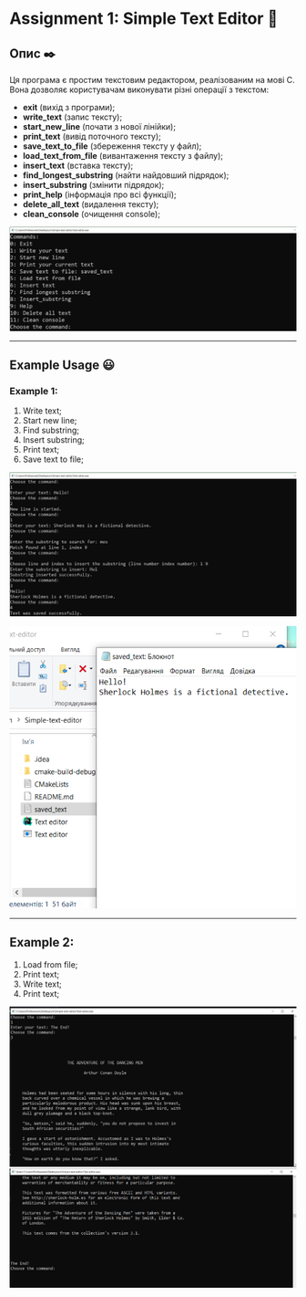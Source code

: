 # Assignment 1: Simple Text Editor :page_with_curl:
## Опис :black_nib:

Ця програма є простим текстовим редактором, реалізованим на мові C. Вона дозволяє користувачам виконувати різні операції з текстом:

- **exit** (вихід з програми);
- **write_text** (запис тексту);
- **start_new_line** (почати з нової лінійки);
- **print_text** (вивід поточного тексту);
- **save_text_to_file** (збереження тексту у файл);
- **load_text_from_file** (вивантаження тексту з файлу);
- **insert_text** (вставка тексту);
- **find_longest_substring** (найти найдовший підрядок);
- **insert_substring** (змінити підрядок);
- **print_help** (інформація про всі функції);
- **delete_all_text** (видалення тексту);
- **clean_console** (очищення console);

![commands](https://github.com/vloziak/Simple-text-editor/blob/main/Commands.png?raw=true,"commands")

-----
## Example Usage :smiley:

### Example 1:

1. Write text;
2. Start new line;
3. Find substring;
4. Insert substring;
5. Print text;
6. Save text to file;

![example1](https://github.com/vloziak/Simple-text-editor/blob/main/Example1.png?raw=true,"example1")

![saved_text](https://github.com/vloziak/Simple-text-editor/blob/main/savedtext.png?raw=true,"saved_text")

--------------

## Example 2:

1. Load from file;
2. Print text;
3. Write text;
4. Print text;

![example2.1](https://github.com/vloziak/Simple-text-editor/blob/main/Example2.png?raw=true, "example2.1")
![example2.2](https://github.com/vloziak/Simple-text-editor/blob/main/Example2.2.png?raw=true, "example2.2")